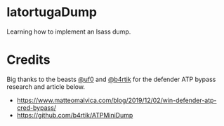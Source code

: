 # latortugaDump 

Learning how to implement an lsass dump.


# Credits
Big thanks to the beasts [@uf0](https://twitter.com/matteomalvica) and [@b4rtik](https://twitter.com/b4rtik) for the defender ATP bypass research and article below.
* https://www.matteomalvica.com/blog/2019/12/02/win-defender-atp-cred-bypass/
* https://github.com/b4rtik/ATPMiniDump
